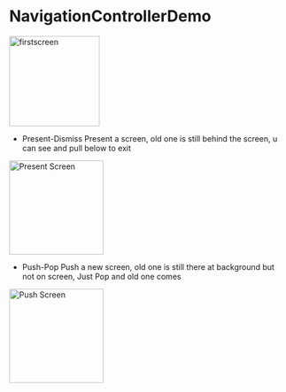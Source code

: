 # NavigationControllerDemo
<img width="163" alt="firstscreen" src="https://github.com/mesutgdk/NavCont-TabBar-Demo/assets/112901255/f19193f4-dfe8-49bc-bc28-1bee18fb492c">

* Present-Dismiss
Present a screen, old one is still behind the screen, u can see and pull below to exit
<img width="170" alt="Present Screen" src="https://github.com/mesutgdk/NavCont-TabBar-Demo/assets/112901255/e3eb88f1-dba8-420c-bedf-7223381537f8">

* Push-Pop
Push a new screen, old one is still there at background but not on screen,
Just Pop and old one comes
<img width="170" alt="Push Screen" src="https://github.com/mesutgdk/NavCont-TabBar-Demo/assets/112901255/f187dde9-e17f-4461-ae74-1f76849c9fd9">


